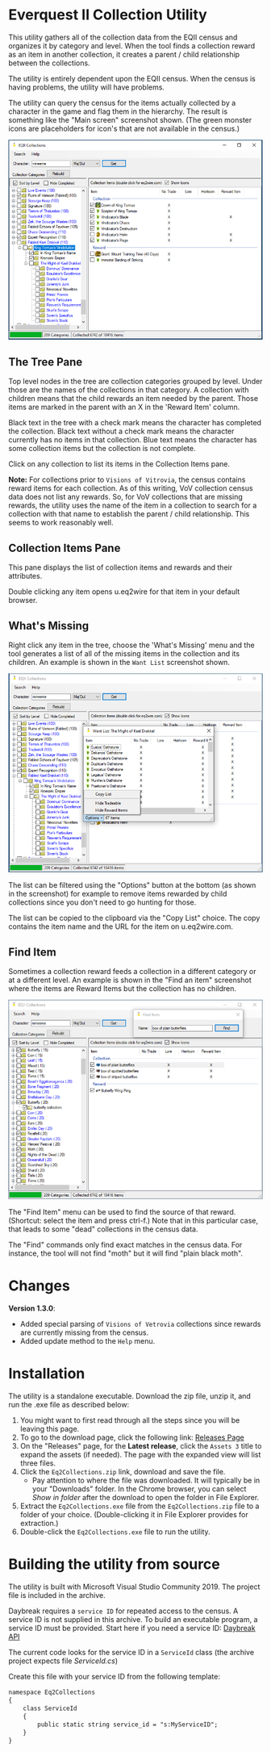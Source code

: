 ﻿# Everquest II Collection Utility
This utility gathers all of the collection data from the EQII census and organizes it by category and level. 
When the tool finds a collection reward as an item in another collection, 
it creates a parent / child relationship between the collections.

The utility is entirely dependent upon the EQII census. When the census is having problems, 
the utility will have problems.

The utility can query the census for the items actually collected by a character in the game 
and flag them in the hierarchy. The result is something like the "Main screen" screenshot shown. 
(The green monster icons are placeholders for icon's that are not available in the census.)

![Startup](Screenshots/Fabled-Kael-Drakkel-2.png)

## The Tree Pane
Top level nodes in the tree are collection categories grouped by level. 
Under those are the names of the collections in that category. 
A collection with children means that the child rewards an item needed by the parent. 
Those items are marked in the parent with an X in the 'Reward Item' column.

Black text in the tree with a check mark means the character has completed the collection. 
Black text without a check mark means the character currently has no items in that collection. 
Blue text means the character has some collection items but the collection is not complete.

Click on any collection to list its items in the Collection Items pane.

__Note:__ For collections prior to `Visions of Vitrovia`, the census contains
reward items for each collection. 
As of this writing, VoV collection census data does not list any rewards.
So, for VoV collections that are missing rewards, 
the utility uses the name of the item in a collection to search
for a collection with that name to establish the parent / child relationship. 
This seems to work reasonably well.

## Collection Items Pane
This pane displays the list of collection items and rewards and their attributes.

Double clicking any item opens u.eq2wire for that item in your default browser.

## What's Missing
Right click any item in the tree, 
choose the 'What's Missing' menu and the tool generates a list of all of the missing items 
in the collection and its children. An example is shown in the `Want List` screenshot shown.

![Missing](Screenshots/Wantlist-2.png)

The list can be filtered using the "Options" button at the bottom 
(as shown in the screenshot) for example to remove items rewarded by child collections 
since you don't need to go hunting for those.

The list can be copied to the clipboard via the "Copy List" choice. 
The copy contains the item name and the URL for the item on u.eq2wire.com.

## Find Item
Sometimes a collection reward feeds a collection in a different category or at a different level. 
An example is shown in the "Find an item" screenshot where the items are Reward Items 
but the collection has no children. 

![Find](Screenshots/Find-item-2.png)

The "Find Item" menu can be used to find the source of that reward. 
(Shortcut: select the item and press ctrl-f.) 
Note that in this particular case, that leads to some "dead" collections in the census data.

The "Find" commands only find exact matches in the census data. 
For instance, the tool will not find "moth" but it will find "plain black moth".


# Changes
__Version 1.3.0__: 
* Added special parsing of `Visions of Vetrovia` collections since rewards are currently missing from the census.
* Added update method to the `Help` menu.


# Installation

The utility is a standalone executable. Download the zip file, unzip it, and run the .exe file
as described below:

1. You might want to first read through all the steps since you will be leaving this page.
2. To go to the download page, click the following link: [Releases Page](https://github.com/jeffjl74/Eq2Collections/releases)
3. On the "Releases" page, for the __Latest release__, click the `Assets 3` title to expand the assets (if needed). 
The page with the expanded view will list three files.
4. Click the `Eq2Collections.zip` link, download and save the file. 
	* Pay attention to where the file was downloaded. 
It will typically be in your "Downloads" folder.
In the Chrome browser, you can select _Show in folder_ after the download to open the folder in File Explorer.
5. Extract the `Eq2Collections.exe` file from the `Eq2Collections.zip` file to a folder of your choice.
  (Double-clicking it in File Explorer provides for extraction.)
6. Double-click the `Eq2Collections.exe` file to run the utility.


# Building the utility from source
The utility is built with Microsoft Visual Studio Community 2019. 
The project file is included in the archive.

Daybreak requires a `service ID` for repeated access to the census. 
A service ID is not supplied in this archive. 
To build an executable program, a service ID must be provided.
Start here if you need a service ID: [Daybreak API](https://census.daybreakgames.com/)

The current code looks for the service ID in a `ServiceId` class (the archive project expects file _ServiceId.cs_)

Create this file with your service ID from the following template:

```c-sharp
namespace Eq2Collections
{
    class ServiceId
    {
        public static string service_id = "s:MyServiceID";
    }
}
```